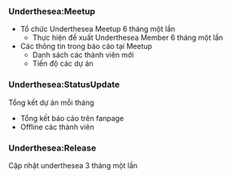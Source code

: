 ### Underthesea:Meetup

* Tổ chức Underthesea Meetup 6 tháng một lần
  * Thực hiện đề xuất Underthesea Member 6 tháng một lần 
* Các thông tin trong báo cáo tại Meetup
  * Danh sách các thành viên mới
  * Tiến độ các dự án

### Underthesea:StatusUpdate

Tổng kết dự án mỗi tháng

* Tổng kết báo cáo trên fanpage
* Offline các thành viên

### Underthesea:Release

Cập nhật underthesea 3 tháng một lần 